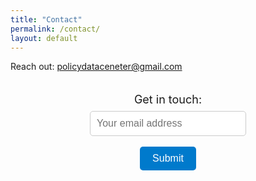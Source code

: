 ```yaml
---
title: "Contact"
permalink: /contact/
layout: default
---
```

Reach out: policydataceneter@gmail.com

<div style="text-align: center; padding: 20px;">
  <form>
    <label for="email" style="font-size: 18px; margin-bottom: 8px; display: block;">Get in touch:</label>
    <input type="email" id="email" name="email" placeholder="Your email address" 
      style="padding: 10px; font-size: 16px; width: 250px; max-width: 90%; border-radius: 5px; border: 1px solid #ccc;" />
    <br><br>
    <button type="submit" 
      style="padding: 10px 20px; font-size: 16px; background-color: #007acc; color: white; border: none; border-radius: 5px; cursor: pointer;">
      Submit
    </button>
  </form>
</div>
